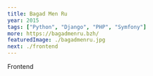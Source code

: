 ```yaml
---
title: Bagad Men Ru
year: 2015
tags: ["Python", "Django", "PHP", "Symfony"]
more: https://bagadmenru.bzh/
featuredImage: ./bagadmenru.jpg
next: ./frontend
---
```

Frontend